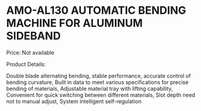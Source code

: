 # AMO-AL130 AUTOMATIC BENDING MACHINE FOR ALUMINUM SIDEBAND

Price: Not available

Product Details:

Double blade alternating bending, stable performance, accurate control of bending curvature,
Built in data to meet various specifications for precise bending of materials,
Adjustable material tray with lifting capability,
Convenient for quick switching between different materials,
Slot depth need not to manual adjust,
System intelligent self-regulation